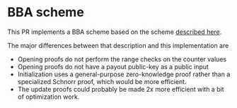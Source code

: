 # BBA scheme

This PR implements a BBA scheme based on the scheme [described here](https://hackmd.io/@izzy/rJApOn5zu).

The major differences between that description and this implementation are

- Opening proofs do not perform the range checks on the counter values
- Opening proofs do not have a payout public-key as a public input
- Initialization uses a general-purpose zero-knowledge proof rather than a specialized Schnorr proof, which would be more efficient.
- The update proofs could probably be made 2x more efficient with a bit of optimization work.
